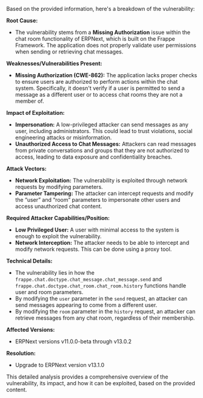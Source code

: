 Based on the provided information, here's a breakdown of the vulnerability:

**Root Cause:**

*   The vulnerability stems from a **Missing Authorization** issue within the chat room functionality of ERPNext, which is built on the Frappe Framework. The application does not properly validate user permissions when sending or retrieving chat messages.

**Weaknesses/Vulnerabilities Present:**

*   **Missing Authorization (CWE-862):** The application lacks proper checks to ensure users are authorized to perform actions within the chat system. Specifically, it doesn't verify if a user is permitted to send a message as a different user or to access chat rooms they are not a member of.

**Impact of Exploitation:**

*   **Impersonation:** A low-privileged attacker can send messages as any user, including administrators. This could lead to trust violations, social engineering attacks or misinformation.
*   **Unauthorized Access to Chat Messages:** Attackers can read messages from private conversations and groups that they are not authorized to access, leading to data exposure and confidentiality breaches.

**Attack Vectors:**

*   **Network Exploitation:** The vulnerability is exploited through network requests by modifying parameters.
*   **Parameter Tampering:** The attacker can intercept requests and modify the “user” and “room” parameters to impersonate other users and access unauthorized chat content.

**Required Attacker Capabilities/Position:**

*   **Low Privileged User:** A user with minimal access to the system is enough to exploit the vulnerability.
*   **Network Interception:** The attacker needs to be able to intercept and modify network requests. This can be done using a proxy tool.

**Technical Details:**

*   The vulnerability lies in how the `frappe.chat.doctype.chat_message.chat_message.send` and `frappe.chat.doctype.chat_room.chat_room.history` functions handle user and room parameters.
*   By modifying the `user` parameter in the `send` request, an attacker can send messages appearing to come from a different user.
*   By modifying the `room` parameter in the `history` request, an attacker can retrieve messages from any chat room, regardless of their membership.

**Affected Versions:**
* ERPNext versions v11.0.0-beta through v13.0.2

**Resolution:**
* Upgrade to ERPNext version v13.1.0

This detailed analysis provides a comprehensive overview of the vulnerability, its impact, and how it can be exploited, based on the provided content.
